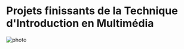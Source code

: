 # Projets finissants de la Technique d'Introduction en Multimédia

![photo](media/presentation_projet.jfif)
